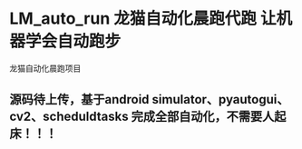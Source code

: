 # LM_auto_run 龙猫自动化晨跑代跑 让机器学会自动跑步
龙猫自动化晨跑项目
## 源码待上传，基于android simulator、pyautogui、cv2、scheduldtasks 完成全部自动化，不需要人起床！！！
